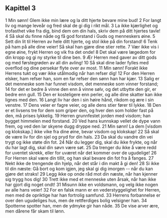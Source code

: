 ## Kapittel 3

1 Min sønn! Glem ikke min lære og la ditt hjerte bevare mine bud! 
2 For langt liv og mange leveår og fred skal de gi dig i rikt mål. 
3 La ikke kjærlighet og trofasthet vike fra dig, bind dem om din hals, skriv dem på ditt hjertes tavle! 
4 Så skal du finne nåde og få god forstand i Guds og menneskers øine. 
5 Sett din lit til Herren av hele ditt hjerte, og stol ikke på din forstand! 
6 Tenk på ham på alle dine veier! Så skal han gjøre dine stier rette. 
7 Vær ikke vis i egne øine, frykt Herren og vik fra det onde! 
8 Det skal være lægedom for din kropp og gi ny styrke til dine ben. 
9 Ær Herren med gaver av ditt gods og med førstegrøden av all din avling! 
10 Så skal dine lader fylles med overflod og dine persekar flyte over av most. 
11 Min sønn! Forakt ikke Herrens tukt og vær ikke utålmodig når han refser dig! 
12 For den Herren elsker, ham refser han, som en far refser den sønn han har kjær. 
13 Salig er det menneske som har funnet visdom, det menneske som vinner forstand; 
14 for det er bedre å vinne den enn å vinne sølv, og det utbytte den gir, er bedre enn gull. 
15 Den er kosteligere enn perler, og alle dine skatter kan ikke lignes med den. 
16 Langt liv har den i sin høire hånd, rikdom og ære i sin venstre. 
17 Dens veier er fagre veier, og alle dens stier fører til lykke. 
18 Den er et livsens tre for dem som griper den, og hver den som holder fast på den, må prises lykkelig. 
19 Herren grunnfestet jorden med visdom; han bygget himmelen med forstand. 
20 Ved hans kunnskap vellet de dype vann frem, og ved den lar skyene dugg dryppe ned. 
21 Min sønn! La dem [visdom og klokskap.] ikke vike fra dine øine, bevar visdom og klokskap! 
22 Så skal de være liv for din sjel og pryd for din hals. 
23 Da skal du vandre din vei trygt og ikke støte din fot. 
24 Når du legger dig, skal du ikke frykte, og når du har lagt dig, skal din søvn være søt. 
25 Da trenger du ikke å være redd for uventet skrekk, eller for uværet når det kommer over de ugudelige! 
26 For Herren skal være din tillit, og han skal bevare din fot fra å fanges. 
27 Nekt ikke de trengende din hjelp, når det står i din makt å gi den! 
28 Si ikke til din næste: Gå bort og kom igjen, jeg skal gi dig imorgen -- når du kan gjøre det straks! 
29 Legg ikke op onde råd mot din næste, når han kjenner sig trygg hos dig! 
30 Trett ikke med et menneske uten årsak, når han ikke har gjort dig noget ondt! 
31 Misunn ikke en voldsmann, og velg ikke nogen av alle hans veier! 
32 For en falsk mann er en vederstyggelighet for Herren, men med de opriktige har han fortrolig samfund. 
33 Herrens forbannelse er over den ugudeliges hus, men de rettferdiges bolig velsigner han. 
34 Spotterne spotter han, men de ydmyke gir han nåde. 
35 De vise arver ære, men dårene får skam til lønn.